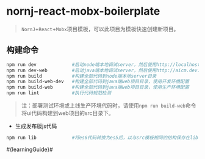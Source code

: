 ﻿nornj-react-mobx-boilerplate
====

> `NornJ`+`React`+`Mobx`项目模板，可以此项目为模板快速创建新项目。

## 构建命令

```sh
npm run dev             #启动node端本地调试server，然后使用http://localhost:3021访问页面
npm run dev-web         #启动java端本地调试server，然后使用http://aicm.dev.jd.com:3021访问页面
npm run build           #构建全部代码到node端本地server目录
npm run build-web-dev   #构建全部代码到java端web项目目录，使用开发环境配置
npm run build-web       #构建全部代码到java端web项目目录，使用生产环境配置
npm run lint            #执行代码规范检测
```

> 注：部署测试环境或上线生产环境代码时，请使用`npm run build-web`命令将ui代码构建到web项目的src目录下。

* 生成发布版js代码

```sh
npm run lib             #将es6代码转换为es5后，以与src模板相同的结构保存在lib目录
```

#{learningGuide}#